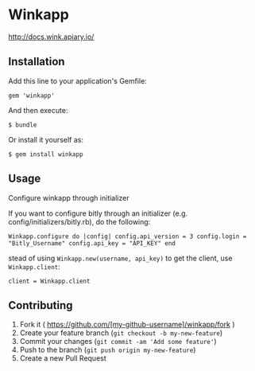 # Winkapp

http://docs.wink.apiary.io/

## Installation

Add this line to your application's Gemfile:

    gem 'winkapp'

And then execute:

    $ bundle

Or install it yourself as:

    $ gem install winkapp

## Usage

Configure winkapp through initializer

If you want to configure bitly through an initializer (e.g. config/initializers/bitly.rb), do the following:

``Winkapp.configure do |config|
  config.api_version = 3
  config.login = "Bitly_Username"
  config.api_key = "API_KEY"
end``

stead of using ``Winkapp.new(username, api_key)`` to get the client, use ``Winkapp.client``:

``client = Winkapp.client``

## Contributing

1. Fork it ( https://github.com/[my-github-username]/winkapp/fork )
2. Create your feature branch (`git checkout -b my-new-feature`)
3. Commit your changes (`git commit -am 'Add some feature'`)
4. Push to the branch (`git push origin my-new-feature`)
5. Create a new Pull Request
